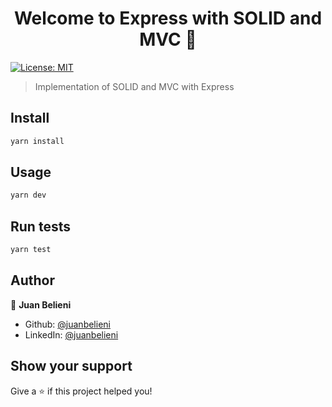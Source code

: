 <h1 align="center">Welcome to Express with SOLID and MVC 👋</h1>
<p>
  <a href="#" target="_blank">
    <img alt="License: MIT" src="https://img.shields.io/badge/License-MIT-yellow.svg" />
  </a>
</p>

> Implementation of SOLID and MVC with Express

## Install

```sh
yarn install
```

## Usage

```sh
yarn dev
```

## Run tests

```sh
yarn test
```

## Author

👤 **Juan Belieni**

- Github: [@juanbelieni](https://github.com/juanbelieni)
- LinkedIn: [@juanbelieni](https://linkedin.com/in/juanbelieni)

## Show your support

Give a ⭐️ if this project helped you!

